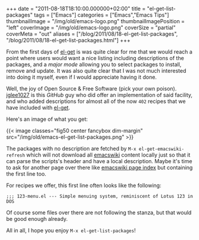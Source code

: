 +++
date = "2011-08-18T18:10:00.000000+02:00"
title = "el-get-list-packages"
tags = ["Emacs"]
categories = ["Emacs","Emacs Tips"]
thumbnailImage = "/img/old/emacs-logo.png"
thumbnailImagePosition = "left"
coverImage = "/img/old/emacs-logo.png"
coverSize = "partial"
coverMeta = "out"
aliases = ["/blog/2011/08/18-el-get-list-packages",
           "/blog/2011/08/18-el-get-list-packages.html"]
+++

From the first days of 
[el-get](../../../emacs/el-get.html) is was quite clear for me that we would reach
a point where users would want a nice listing including descriptions of the
packages, and a 
*major mode* allowing you to select packages to install,
remove and update.  It was also quite clear that I was not much interested
into doing it myself, even if I would appreciate having it done.

Well, the joy of Open Source & Free Software (pick your own poison).
[jglee1027](https://github.com/jglee1027) is this 
*GitHub* guy who did offer an implementation of said
facility, and who added descriptions for almost all of the now 
`402` recipes
that we have included with 
[el-get](../../../emacs/el-get.html).

Here's an image of what you get:


{{< image classes="fig50 center fancybox dim-margin" src="/img/old/emacs-el-get-list-packages.png" >}}


The packages with no description are fetched by 
`M-x el-get-emacswiki-refresh`
which will not download all 
[emacswiki](http://emacswiki.org) content locally just so that it can
parse the scripts's header and have a local description.  Maybe it's time to
ask for another page over there like 
[emacswiki page index](http://www.emacswiki.org/cgi-bin/wiki?action=index;match=%5C.(el%7Ctar)(%5C.gz)%3F%24) but containing the
first line too.

For recipes we offer, this first line often looks like the following:

~~~
;;; 123-menu.el --- Simple menuing system, reminiscent of Lotus 123 in DOS
~~~


Of course some files over there are not following the stanza, but that would
be good enough already.

All in all, I hope you enjoy 
`M-x el-get-list-packages`!
